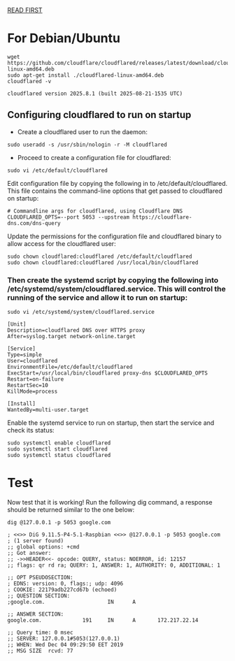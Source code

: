 [READ FIRST](https://docs.pi-hole.net/guides/dns/cloudflared/)


# For Debian/Ubuntu
```
wget https://github.com/cloudflare/cloudflared/releases/latest/download/cloudflared-linux-amd64.deb
sudo apt-get install ./cloudflared-linux-amd64.deb
cloudflared -v
```

`cloudflared version 2025.8.1 (built 2025-08-21-1535 UTC)`


## Configuring cloudflared to run on startup

- Create a cloudflared user to run the daemon:

```
sudo useradd -s /usr/sbin/nologin -r -M cloudflared
```

- Proceed to create a configuration file for cloudflared:

```
sudo vi /etc/default/cloudflared
```

Edit configuration file by copying the following in to /etc/default/cloudflared. This file contains the command-line options that get passed to cloudflared on startup:

```
# Commandline args for cloudflared, using Cloudflare DNS
CLOUDFLARED_OPTS=--port 5053 --upstream https://cloudflare-dns.com/dns-query
```


Update the permissions for the configuration file and cloudflared binary to allow access for the cloudflared user:

```
sudo chown cloudflared:cloudflared /etc/default/cloudflared
sudo chown cloudflared:cloudflared /usr/local/bin/cloudflared
```

### Then create the systemd script by copying the following into /etc/systemd/system/cloudflared.service. This will control the running of the service and allow it to run on startup:

```
sudo vi /etc/systemd/system/cloudflared.service
```

```
[Unit]
Description=cloudflared DNS over HTTPS proxy
After=syslog.target network-online.target

[Service]
Type=simple
User=cloudflared
EnvironmentFile=/etc/default/cloudflared
ExecStart=/usr/local/bin/cloudflared proxy-dns $CLOUDFLARED_OPTS
Restart=on-failure
RestartSec=10
KillMode=process

[Install]
WantedBy=multi-user.target
```

Enable the systemd service to run on startup, then start the service and check its status:

```
sudo systemctl enable cloudflared
sudo systemctl start cloudflared
sudo systemctl status cloudflared
```

# Test

Now test that it is working! Run the following dig command, a response should be returned similar to the one below:

```
dig @127.0.0.1 -p 5053 google.com
```

```
; <<>> DiG 9.11.5-P4-5.1-Raspbian <<>> @127.0.0.1 -p 5053 google.com
; (1 server found)
;; global options: +cmd
;; Got answer:
;; ->>HEADER<<- opcode: QUERY, status: NOERROR, id: 12157
;; flags: qr rd ra; QUERY: 1, ANSWER: 1, AUTHORITY: 0, ADDITIONAL: 1

;; OPT PSEUDOSECTION:
; EDNS: version: 0, flags:; udp: 4096
; COOKIE: 22179adb227cd67b (echoed)
;; QUESTION SECTION:
;google.com.                    IN      A

;; ANSWER SECTION:
google.com.             191     IN      A       172.217.22.14

;; Query time: 0 msec
;; SERVER: 127.0.0.1#5053(127.0.0.1)
;; WHEN: Wed Dec 04 09:29:50 EET 2019
;; MSG SIZE  rcvd: 77
```